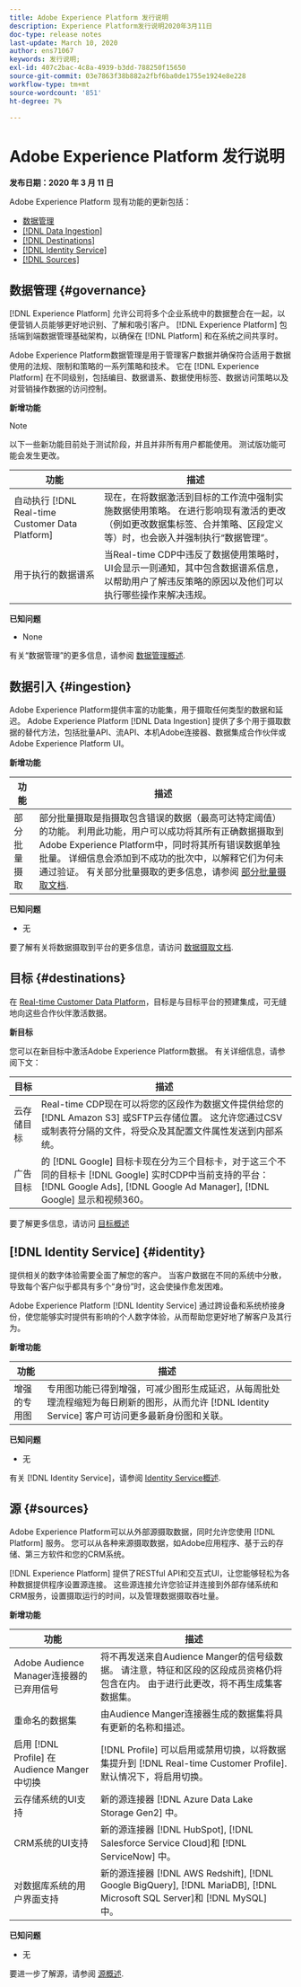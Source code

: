 ```yaml
---
title: Adobe Experience Platform 发行说明
description: Experience Platform发行说明2020年3月11日
doc-type: release notes
last-update: March 10, 2020
author: ens71067
keywords: 发行说明;
exl-id: 407c2bac-4c8a-4939-b3dd-788250f15650
source-git-commit: 03e7863f38b882a2fbf6ba0de1755e1924e8e228
workflow-type: tm+mt
source-wordcount: '851'
ht-degree: 7%

---
```


# Adobe Experience Platform 发行说明

**发布日期：2020 年 3 月 11 日**

Adobe Experience Platform 现有功能的更新包括：

* [数据管理](#governance)
* [[!DNL Data Ingestion]](#ingestion)
* [[!DNL Destinations]](#destinations)
* [[!DNL Identity Service]](#identity)
* [[!DNL Sources]](#sources)

## 数据管理 {#governance}

[!DNL Experience Platform] 允许公司将多个企业系统中的数据整合在一起，以便营销人员能够更好地识别、了解和吸引客户。 [!DNL Experience Platform] 包括端到端数据管理基础架构，以确保在 [!DNL Platform] 和在系统之间共享时。

Adobe Experience Platform数据管理是用于管理客户数据并确保符合适用于数据使用的法规、限制和策略的一系列策略和技术。 它在 [!DNL Experience Platform] 在不同级别，包括编目、数据谱系、数据使用标签、数据访问策略以及对营销操作数据的访问控制。

**新增功能**

>[!NOTE]
>
>以下一些新功能目前处于测试阶段，并且并非所有用户都能使用。 测试版功能可能会发生更改。

| 功能 | 描述 |
| ------- | ----------- |
| 自动执行 [!DNL Real-time Customer Data Platform] | 现在，在将数据激活到目标的工作流中强制实施数据使用策略。 在进行影响现有激活的更改（例如更改数据集标签、合并策略、区段定义等）时，也会嵌入并强制执行“数据管理”。 |
| 用于执行的数据谱系 | 当Real-time CDP中违反了数据使用策略时，UI会显示一则通知，其中包含数据谱系信息，以帮助用户了解违反策略的原因以及他们可以执行哪些操作来解决违规。 |


**已知问题**

* None

有关“数据管理”的更多信息，请参阅 [数据管理概述](../../data-governance/home.md).

## 数据引入 {#ingestion}

Adobe Experience Platform提供丰富的功能集，用于摄取任何类型的数据和延迟。 Adobe Experience Platform [!DNL Data Ingestion] 提供了多个用于摄取数据的替代方法，包括批量API、流API、本机Adobe连接器、数据集成合作伙伴或Adobe Experience Platform UI。

**新增功能**

| 功能 | 描述 |
|------- | -----------|
| 部分批量摄取 | 部分批量摄取是指摄取包含错误的数据（最高可达特定阈值）的功能。 利用此功能，用户可以成功将其所有正确数据摄取到Adobe Experience Platform中，同时将其所有错误数据单独批量。 详细信息会添加到不成功的批次中，以解释它们为何未通过验证。 有关部分批量摄取的更多信息，请参阅 [部分批量摄取文档](../../ingestion/batch-ingestion/partial.md). |

**已知问题**

* 无

要了解有关将数据摄取到平台的更多信息，请访问 [数据摄取文档](../../ingestion/home.md).


## 目标 {#destinations}

在 [Real-time Customer Data Platform](../../rtcdp/overview.md)，目标是与目标平台的预建集成，可无缝地向这些合作伙伴激活数据。

**新目标**

您可以在新目标中激活Adobe Experience Platform数据。 有关详细信息，请参阅下文：

| 目标 | 描述 |
|--- | ---|
| 云存储目标 | Real-time CDP现在可以将您的区段作为数据文件提供给您的 [!DNL Amazon S3] 或SFTP云存储位置。 这允许您通过CSV或制表符分隔的文件，将受众及其配置文件属性发送到内部系统。 |
| 广告目标 | 的 [!DNL Google] 目标卡现在分为三个目标卡，对于这三个不同的目标卡 [!DNL Google] 实时CDP中当前支持的平台： [!DNL Google Ads], [!DNL Google Ad Manager], [!DNL Google] 显示和视频360。 |

要了解更多信息，请访问 [目标概述](../../destinations/home.md)

## [!DNL Identity Service] {#identity}

提供相关的数字体验需要全面了解您的客户。 当客户数据在不同的系统中分散，导致每个客户似乎都具有多个“身份”时，这会使操作愈发困难。

Adobe Experience Platform [!DNL Identity Service] 通过跨设备和系统桥接身份，使您能够实时提供有影响的个人数字体验，从而帮助您更好地了解客户及其行为。

**新增功能**

| 功能 | 描述 |
| ------- | ----------- |
| 增强的专用图 | 专用图功能已得到增强，可减少图形生成延迟，从每周批处理流程缩短为每日刷新的图形，从而允许 [!DNL Identity Service] 客户可访问更多最新身份图和关联。 |

**已知问题**

* 无

有关 [!DNL Identity Service]，请参阅 [Identity Service概述](../../identity-service/home.md).

## 源 {#sources}

Adobe Experience Platform可以从外部源摄取数据，同时允许您使用 [!DNL Platform] 服务。 您可以从各种来源摄取数据，如Adobe应用程序、基于云的存储、第三方软件和您的CRM系统。

[!DNL Experience Platform] 提供了RESTful API和交互式UI，让您能够轻松为各种数据提供程序设置源连接。 这些源连接允许您验证并连接到外部存储系统和CRM服务，设置摄取运行的时间，以及管理数据摄取吞吐量。

**新增功能**

| 功能 | 描述 |
| ------- | ----------- |
| Adobe Audience Manager连接器的已弃用信号 | 将不再发送来自Audience Manger的信号级数据。 请注意，特征和区段的区段成员资格仍将包含在内。 由于进行此更改，将不再生成集客数据集。 |
| 重命名的数据集 | 由Audience Manger连接器生成的数据集将具有更新的名称和描述。 |
| 启用 [!DNL Profile] 在Audience Manger中切换 | [!DNL Profile] 可以启用或禁用切换，以将数据集提升到 [!DNL Real-time Customer Profile]. 默认情况下，将启用切换。 |
| 云存储系统的UI支持 | 新的源连接器 [!DNL Azure Data Lake Storage Gen2] 中。 |
| CRM系统的UI支持 | 新的源连接器 [!DNL HubSpot], [!DNL Salesforce Service Cloud]和 [!DNL ServiceNow] 中。 |
| 对数据库系统的用户界面支持 | 新的源连接器 [!DNL AWS Redshift], [!DNL Google BigQuery], [!DNL MariaDB], [!DNL Microsoft SQL Server]和 [!DNL MySQL] 中。 |

**已知问题**

* 无

要进一步了解源，请参阅 [源概述](../../sources/home.md).
